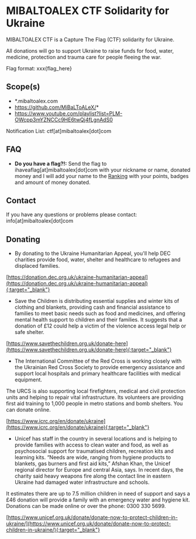 # MIBALTOALEX CTF Solidarity for Ukraine

MIBALTOALEX CTF is a Capture The Flag (CTF) solidarity for Ukraine.

All donations will go to support Ukraine to raise funds for food, water, medicine, protection and trauma care for people fleeing the war.

Flag format: xxx{flag_here}

## Scope(s)

- *.mibaltoalex.com
- https://github.com/MiBaLToALeX/*
- https://www.youtube.com/playlist?list=PLM-OWcpp3mYZNCCc9HE6twQj4fLgnAdS0


Notification List: ctf[at]mibaltoalex[dot]com

## FAQ

- **Do you have a flag?!:** 
Send the flag to ihaveaflag[at]mibaltoalex[dot]com with your nickname or name, donated money and I will add your name to the [Ranking](https://ctf.mibaltoalex.com/ranking) with your points, badges and amount of money donated.

## Contact

If you have any questions or problems please contact: info[at]mibaltoalex[dot]com

## Donating

- By donating to the Ukraine Humanitarian Appeal, you'll help DEC charities provide food, water, shelter and healthcare to refugees and displaced families.

[https://donation.dec.org.uk/ukraine-humanitarian-appeal](https://donation.dec.org.uk/ukraine-humanitarian-appeal){:target="_blank"}

- Save the Children is distributing essential supplies and winter kits of clothing and blankets, providing cash and financial assistance to families to meet basic needs such as food and medicines, and offering mental health support to children and their families. It suggests that a donation of £12 could help a victim of the violence access legal help or safe shelter. 

[https://www.savethechildren.org.uk/donate-here](https://www.savethechildren.org.uk/donate-here){:target="_blank"}

- The International Committee of the Red Cross is working closely with the Ukrainian Red Cross Society to provide emergency assistance and support local hospitals and primary healthcare facilities with medical equipment.

The URCS is also supporting local firefighters, medical and civil protection units and helping to repair vital infrastructure. Its volunteers are providing first aid training to 1,000 people in metro stations and bomb shelters. You can donate online.

[https://www.icrc.org/en/donate/ukraine](https://www.icrc.org/en/donate/ukraine){:target="_blank"}

- Unicef has staff in the country in several locations and is helping to provide families with access to clean water and food, as well as psychosocial support for traumatised children, recreation kits and learning kits. “Needs are wide, ranging from hygiene products to blankets, gas burners and first aid kits,” Afshan Khan, the Unicef regional director for Europe and central Asia, says. In recent days, the charity said heavy weapons fire along the contact line in eastern Ukraine had damaged water infrastructure and schools.

It estimates there are up to 7.5 million children in need of support and says a £46 donation will provide a family with an emergency water and hygiene kit. Donations can be made online or over the phone: 0300 330 5699.

[https://www.unicef.org.uk/donate/donate-now-to-protect-children-in-ukraine/](https://www.unicef.org.uk/donate/donate-now-to-protect-children-in-ukraine/){:target="_blank"}
